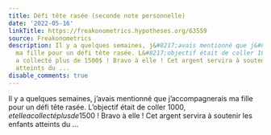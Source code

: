 ```yaml
---
title: Défi tête rasée (seconde note personnelle)
date: '2022-05-16'
linkTitle: https://freakonometrics.hypotheses.org/63559
source: Freakonometrics
description: Il y a quelques semaines, j&#8217;avais mentionné que j&#8217;accompagnerais
  ma fille pour un défi tête rasée. L&#8217;objectif était de coller 1000$, et elle
  a collecté plus de 1500$ ! Bravo à elle ! Cet argent servira à soutenir les enfants
  atteints du ...
disable_comments: true
---
```

Il y a quelques semaines, j&#8217;avais mentionné que j&#8217;accompagnerais ma fille pour un défi tête rasée. L&#8217;objectif était de coller 1000$, et elle a collecté plus de 1500$ ! Bravo à elle ! Cet argent servira à soutenir les enfants atteints du ...